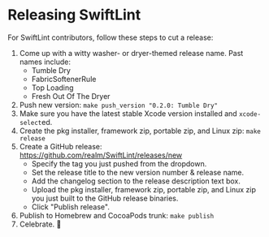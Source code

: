 # Releasing SwiftLint

For SwiftLint contributors, follow these steps to cut a release:

1. Come up with a witty washer- or dryer-themed release name. Past names include:
    * Tumble Dry
    * FabricSoftenerRule
    * Top Loading
    * Fresh Out Of The Dryer
1. Push new version: `make push_version "0.2.0: Tumble Dry"`
1. Make sure you have the latest stable Xcode version installed and
  `xcode-select`ed.
1. Create the pkg installer, framework zip, portable zip, and Linux zip:
   `make release`
1. Create a GitHub release: https://github.com/realm/SwiftLint/releases/new
    * Specify the tag you just pushed from the dropdown.
    * Set the release title to the new version number & release name.
    * Add the changelog section to the release description text box.
    * Upload the pkg installer, framework zip, portable zip, and Linux zip you just built
      to the GitHub release binaries.
    * Click "Publish release".
1. Publish to Homebrew and CocoaPods trunk: `make publish`
1. Celebrate. :tada:
